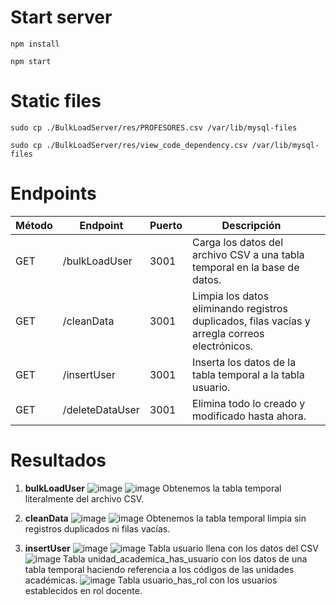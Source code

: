 # Start server
```npm install```

```npm start```

# Static files
```sudo cp ./BulkLoadServer/res/PROFESORES.csv /var/lib/mysql-files```

```sudo cp ./BulkLoadServer/res/view_code_dependency.csv /var/lib/mysql-files```

# Endpoints
| Método | Endpoint        | Puerto | Descripción                                                                                    |   |
|--------|-----------------|--------|------------------------------------------------------------------------------------------------|---|
| GET    | /bulkLoadUser   | 3001   | Carga los datos del archivo CSV a una tabla temporal en la base de datos.                      |   |
| GET    | /cleanData      | 3001   | Limpia los datos eliminando registros duplicados, filas vacías y arregla correos electrónicos. |   |
| GET    | /insertUser     | 3001   | Inserta los datos de la tabla temporal a la tabla usuario.                                     |   |
| GET    | /deleteDataUser | 3001   | Elimina todo lo creado y modificado hasta ahora.                                               |   |

# Resultados
1. **bulkLoadUser**
![image](https://hackmd.io/_uploads/HyEpSTHW1g.png)
![image](https://hackmd.io/_uploads/rJsPSaBZkx.png)
Obtenemos la tabla temporal literalmente del archivo CSV.

2. **cleanData**
![image](https://hackmd.io/_uploads/SkJJL6rZ1e.png)
![image](https://hackmd.io/_uploads/Bk_xUTr-ye.png)
   Obtenemos la tabla temporal limpia sin registros duplicados ni filas vacías.

3. **insertUser**
![image](https://hackmd.io/_uploads/BJE4ITBWyg.png)
![image](https://hackmd.io/_uploads/SJXv8pSWye.png)
Tabla usuario llena con los datos del CSV
![image](https://hackmd.io/_uploads/BkHcI6BbJg.png)
Tabla unidad_academica_has_usuario con los datos de una tabla temporal haciendo referencia a los códigos de las unidades académicas.
![image](https://hackmd.io/_uploads/ry-RUaH-kl.png)
Tabla usuario_has_rol con los usuarios establecidos en rol docente.
